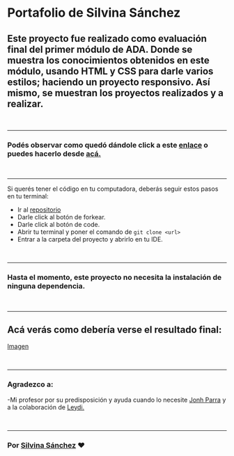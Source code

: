 # Portafolio de Silvina Sánchez

## Este proyecto fue realizado como evaluación final del primer módulo de ADA. Donde se muestra los conocimientos obtenidos en este módulo, usando **HTML** y **CSS** para darle varios estilos; haciendo un proyecto responsivo. Así mismo, se muestran los proyectos realizados y a realizar. 

<br>

***

### Podés observar como quedó dándole click a este [enlace](https://github.com/Silvi-sanchez/Portfolio-Primer-Proyecto-ADA.git) o puedes hacerlo desde [acá.](https://upbeat-yonath-ba7aa9.netlify.app)

<br>

***

Si querés tener el código en tu computadora, deberás seguir estos pasos en tu terminal:

- Ir al [repositorio](https://github.com/Silvi-sanchez/Portfolio-Primer-Proyecto-ADA)  
- Darle click al botón de forkear.
- Darle click al botón de code.
- Abrir tu terminal y poner el comando de ```git clone <url>```
- Entrar a la carpeta del proyecto y abrirlo en tu IDE.

<br>

***

### Hasta el momento, este proyecto no necesita la instalación de ninguna dependencia.

<br>

***
## Acá verás como debería verse el resultado final:

[Imagen](./img/screen.png)

<br>

***

### Agradezco a:
-Mi profesor por su predisposición y ayuda cuando lo necesite [Jonh Parra](https://github.com/Jonhks) y a la colaboración de [Leydi.](https://github.com/leydyk93/)

<br>

***
### Por [Silvina Sánchez](https://github.com/Silvi-sanchez) ❤️